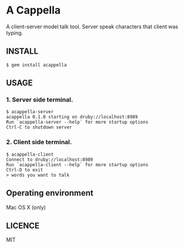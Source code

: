 # A Cappella

A client-server model talk tool. Server speak characters that client was typing.

## INSTALL

```
$ gem install acappella
```

## USAGE

### 1. Server side terminal.

```
$ acappella-server
acappella 0.1.0 starting on druby://localhost:8989
Run `acappella-server --help` for more startup options
Ctrl-C to shutdown server
```

### 2. Client side terminal.

```
$ acappella-client
Connect to druby://localhost:8989
Run `acappella-client --help` for more startup options
Ctrl-D to exit
> words you want to talk
```

## Operating environment

Mac OS X (only)

## LICENCE

MIT
